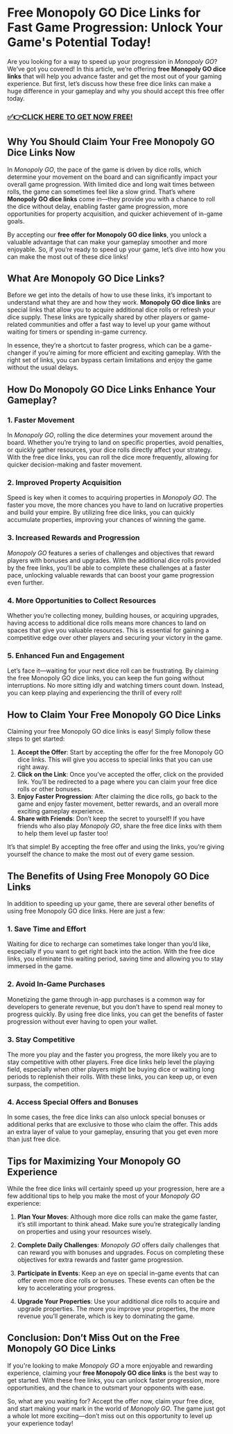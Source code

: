 # Free Monopoly GO Dice Links for Fast Game Progression: Unlock Your Game's Potential Today!

Are you looking for a way to speed up your progression in *Monopoly GO*? We’ve got you covered! In this article, we’re offering **free Monopoly GO dice links** that will help you advance faster and get the most out of your gaming experience. But first, let’s discuss how these free dice links can make a huge difference in your gameplay and why you should accept this free offer today.

### [✅👉CLICK HERE TO GET NOW FREE!](https://freeforyou.xyz/monopoly/go/)

## Why You Should Claim Your Free Monopoly GO Dice Links Now

In *Monopoly GO*, the pace of the game is driven by dice rolls, which determine your movement on the board and can significantly impact your overall game progression. With limited dice and long wait times between rolls, the game can sometimes feel like a slow grind. That’s where **Monopoly GO dice links** come in—they provide you with a chance to roll the dice without delay, enabling faster game progression, more opportunities for property acquisition, and quicker achievement of in-game goals.

By accepting our **free offer for Monopoly GO dice links**, you unlock a valuable advantage that can make your gameplay smoother and more enjoyable. So, if you’re ready to speed up your game, let’s dive into how you can make the most out of these dice links!

## What Are Monopoly GO Dice Links?

Before we get into the details of how to use these links, it’s important to understand what they are and how they work. **Monopoly GO dice links** are special links that allow you to acquire additional dice rolls or refresh your dice supply. These links are typically shared by other players or game-related communities and offer a fast way to level up your game without waiting for timers or spending in-game currency.

In essence, they’re a shortcut to faster progress, which can be a game-changer if you’re aiming for more efficient and exciting gameplay. With the right set of links, you can bypass certain limitations and enjoy the game without the usual delays.

## How Do Monopoly GO Dice Links Enhance Your Gameplay?

### 1. **Faster Movement**
In *Monopoly GO*, rolling the dice determines your movement around the board. Whether you’re trying to land on specific properties, avoid penalties, or quickly gather resources, your dice rolls directly affect your strategy. With the free dice links, you can roll the dice more frequently, allowing for quicker decision-making and faster movement.

### 2. **Improved Property Acquisition**
Speed is key when it comes to acquiring properties in *Monopoly GO*. The faster you move, the more chances you have to land on lucrative properties and build your empire. By utilizing free dice links, you can quickly accumulate properties, improving your chances of winning the game.

### 3. **Increased Rewards and Progression**
*Monopoly GO* features a series of challenges and objectives that reward players with bonuses and upgrades. With the additional dice rolls provided by the free links, you’ll be able to complete these challenges at a faster pace, unlocking valuable rewards that can boost your game progression even further.

### 4. **More Opportunities to Collect Resources**
Whether you’re collecting money, building houses, or acquiring upgrades, having access to additional dice rolls means more chances to land on spaces that give you valuable resources. This is essential for gaining a competitive edge over other players and securing your victory in the game.

### 5. **Enhanced Fun and Engagement**
Let’s face it—waiting for your next dice roll can be frustrating. By claiming the free Monopoly GO dice links, you can keep the fun going without interruptions. No more sitting idly and watching timers count down. Instead, you can keep playing and experiencing the thrill of every roll!

## How to Claim Your Free Monopoly GO Dice Links

Claiming your free Monopoly GO dice links is easy! Simply follow these steps to get started:

1. **Accept the Offer**: Start by accepting the offer for the free Monopoly GO dice links. This will give you access to special links that you can use right away.
2. **Click on the Link**: Once you’ve accepted the offer, click on the provided link. You’ll be redirected to a page where you can claim your free dice rolls or other bonuses.
3. **Enjoy Faster Progression**: After claiming the dice rolls, go back to the game and enjoy faster movement, better rewards, and an overall more exciting gameplay experience.
4. **Share with Friends**: Don’t keep the secret to yourself! If you have friends who also play *Monopoly GO*, share the free dice links with them to help them level up faster too!

It’s that simple! By accepting the free offer and using the links, you’re giving yourself the chance to make the most out of every game session.

## The Benefits of Using Free Monopoly GO Dice Links

In addition to speeding up your game, there are several other benefits of using free Monopoly GO dice links. Here are just a few:

### 1. **Save Time and Effort**
Waiting for dice to recharge can sometimes take longer than you’d like, especially if you want to get right back into the action. With the free dice links, you eliminate this waiting period, saving time and allowing you to stay immersed in the game.

### 2. **Avoid In-Game Purchases**
Monetizing the game through in-app purchases is a common way for developers to generate revenue, but you don’t have to spend real money to progress quickly. By using free dice links, you can get the benefits of faster progression without ever having to open your wallet.

### 3. **Stay Competitive**
The more you play and the faster you progress, the more likely you are to stay competitive with other players. Free dice links help level the playing field, especially when other players might be buying dice or waiting long periods to replenish their rolls. With these links, you can keep up, or even surpass, the competition.

### 4. **Access Special Offers and Bonuses**
In some cases, the free dice links can also unlock special bonuses or additional perks that are exclusive to those who claim the offer. This adds an extra layer of value to your gameplay, ensuring that you get even more than just free dice.

## Tips for Maximizing Your Monopoly GO Experience

While the free dice links will certainly speed up your progression, here are a few additional tips to help you make the most of your *Monopoly GO* experience:

1. **Plan Your Moves**: Although more dice rolls can make the game faster, it’s still important to think ahead. Make sure you’re strategically landing on properties and using your resources wisely.
   
2. **Complete Daily Challenges**: *Monopoly GO* offers daily challenges that can reward you with bonuses and upgrades. Focus on completing these objectives for extra rewards and faster game progression.
   
3. **Participate in Events**: Keep an eye on special in-game events that can offer even more dice rolls or bonuses. These events can often be the key to accelerating your progress.

4. **Upgrade Your Properties**: Use your additional dice rolls to acquire and upgrade properties. The more you improve your properties, the more revenue you’ll generate, which is key to dominating the game.

## Conclusion: Don’t Miss Out on the Free Monopoly GO Dice Links

If you're looking to make *Monopoly GO* a more enjoyable and rewarding experience, claiming your **free Monopoly GO dice links** is the best way to get started. With these free links, you can unlock faster progression, more opportunities, and the chance to outsmart your opponents with ease.

So, what are you waiting for? Accept the offer now, claim your free dice, and start making your mark in the world of *Monopoly GO*. The game just got a whole lot more exciting—don’t miss out on this opportunity to level up your experience today!
